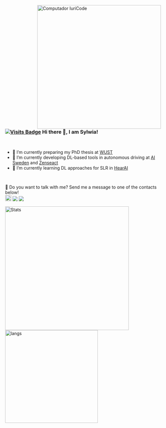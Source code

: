 <img src="https://raw.githubusercontent.com/MicaelliMedeiros/micaellimedeiros/master/image/computer-illustration.png" min-width="400px" max-width="400px" width="400px" align="right" alt="Computador IuriCode">

### [![Visits Badge](https://badges.pufler.dev/visits/majsylw/majsylw)](https://badges.pufler.dev/visits/majsylw/majsylw) Hi there 👋, I am Sylwia!
<br>

- 🔭 I’m currently preparing my PhD thesis at [WUST](https://pwr.edu.pl/en/)
- 👯 I’m currently developing DL-based tools in autonomous driving at [AI Sweden](https://www.ai.se/en) and [Zenseact](https://www.zenseact.com/)
- 🌱 I’m currently learning DL approaches for SLR in [HearAI](https://www.hearai.pl/)

<br>
</p>

<p align="left">
💌  Do you want to talk with me? Send me a message to one of the contacts below! 
<br>
<a href="https://majsylw.netlify.app/" alt="website">
<img src='https://img.shields.io/badge/-majsylw.netlify.app-green' alt='website' height='20' /></a>

<a href="mailto:sylwia.majchrowska@pwr.edu.pl" alt="email">
<img src="https://img.shields.io/badge/-sylwia.majchrowska(at)pwr.edu.pl-e34c41?style=flat-square&labelColor=e34c41&logo=gmail&logoColor=white&link=sylwia.majchrowska@pwr.edu.pl" /></a>

<a href="https://www.linkedin.com/in/sylwia-majchrowska" alt="Linkedin">
<img src="https://img.shields.io/badge/-Sylwia%20Majchrowska-blue?style=flat-square&logo=Linkedin&logoColor=white&link=https://www.linkedin.com/in/sylwia-majchrowska" /></a>
</p>

<img src="https://github-readme-stats.vercel.app/api?username=majsylw&show_icons=true&count_private=true" min-width="400px" max-width="400px" width="400px" align="middle" alt="Stats"> <img src="https://github-readme-stats.vercel.app/api/top-langs/?username=majsylw" min-width="400px" max-width="300px" width="300px" align="middle" alt="langs">


<!--
**majsylw/majsylw** is a ✨ _special_ ✨ repository because its `README.md` (this file) appears on your GitHub profile.

Here are some ideas to get you started:

- 🔭 I’m currently working on ...
- 🌱 I’m currently learning ...
- 👯 I’m looking to collaborate on ...
- 🤔 I’m looking for help with ...
- 💬 Ask me about ...
- 📫 How to reach me: ...
- 😄 Pronouns: ...
- ⚡ Fun fact: ...
-->
